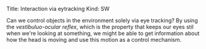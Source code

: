 Title: Interaction via eytracking
Kind: SW

Can we control objects in the environment solely via eye tracking? By
using the _vestibuluo-ocular reflex_, which is the property that keeps
our eyes stil when we're looking at something, we might be able to get
information about how the head is moving and use this motion as a
control mechanism.
